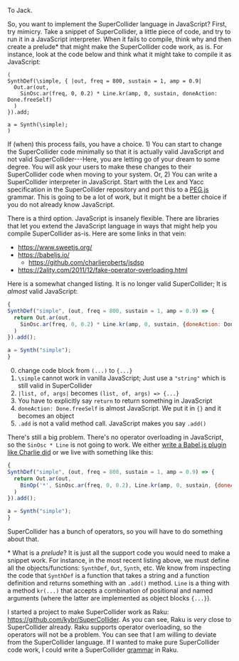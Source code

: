 



To Jack.


So, you want to implement the SuperCollider language in JavaScript? First, try mimicry. Take a snippet of SuperCollider, a little piece of code, and try to run it in a JavaScript interpreter. When it fails to compile, think why and then create a prelude\* that might make the SuperCollider code work, as is. For instance, look at the code below and think what it might take to compile it as JavaScript:


```SuperCollider
(
SynthDef(\simple, { |out, freq = 800, sustain = 1, amp = 0.9|
  Out.ar(out,
    SinOsc.ar(freq, 0, 0.2) * Line.kr(amp, 0, sustain, doneAction: Done.freeSelf)
  )
}).add;

a = Synth(\simple);
)
```


If (when) this process fails, you have a choice. 1) You can start to change the SuperCollider code minimally so that it is actually valid JavaScript and not valid SuperCollider---Here, you are letting go of your dream to some degree. You will ask your users to make these changes to their SuperCollider code when moving to your system. Or, 2) You can write a SuperCollider interpreter in JavaScript. Start with the Lex and Yacc specification in the SuperCollider repository and port this to a [PEG.js](https://pegjs.org/) grammar. This is going to be a lot of work, but it might be a better choice if you do not already know JavaScript.


There is a third option. JavaScript is insanely flexible. There are libraries that let you extend the JavaScript language in ways that might help you compile SuperCollider as-is. Here are some links in that vein:


- <https://www.sweetjs.org/>
- <https://babeljs.io/>
  - <https://github.com/charlieroberts/jsdsp>
- <https://2ality.com/2011/12/fake-operator-overloading.html>



Here is a somewhat changed listing. It is no longer valid SuperCollider; It is _almost_ valid JavaScript:


```js
{
SynthDef("simple", (out, freq = 800, sustain = 1, amp = 0.9) => {
  return Out.ar(out,
    SinOsc.ar(freq, 0, 0.2) * Line.kr(amp, 0, sustain, {doneAction: Done.freeSelf})
  )
}).add();

a = Synth("simple");
}
```


0. change code block from `(...)` to `{...}`
1. `\simple` cannot work in vanilla JavaScript; Just use a `"string"` which is still valid in SuperCollider
2. `|list, of, args|` becomes `(list, of, args) => {...}`
3. You have to explicitly say `return` to return something in JavaScript
4. `doneAction: Done.freeSelf` is almost JavaScript. We put it in `{}` and it becomes an object
5. `.add` is not a valid method call. JavaScript makes you say `.add()`


There's still a big problem. There's no operator overloading in JavaScript, so the `SinOsc * Line` is not going to work. We either [write a Babel.js plugin like Charlie did](https://github.com/charlieroberts/jsdsp) or we live with something like this:


```js
{
SynthDef("simple", (out, freq = 800, sustain = 1, amp = 0.9) => {
  return Out.ar(out,
    BinOp('*', SinOsc.ar(freq, 0, 0.2), Line.kr(amp, 0, sustain, {doneAction: Done.freeSelf}))
  )
}).add();

a = Synth("simple");
}
```

SuperCollider has a bunch of operators, so you will have to do something about that.



\* What is a _prelude_? It is just all the support code you would need to make a snippet work. For instance, in the most recent listing above, we must define all the objects/functions: `SynthDef`, `Out`, `Synth`, etc. We know from inspecting the code that `SynthDef` is a function that takes a string and a function definition and returns something with an `.add()` method. `Line` is a thing with a method `kr(...)` that accepts a combination of positional and named arguments (where the latter are implemented as object blocks `{...}`).



I started a project to make SuperCollider work as Raku: <https://github.com/kybr/SuperCollider>. As you can see, Raku is _very_ close to SuperCollider already. Raku supports operator overloading, so the operators will not be a problem. You can see that I am willing to deviate from the SuperCollider language. If I wanted to make pure SuperCollider code work, I could write a SuperCollider [grammar](https://docs.raku.org/language/grammars) in Raku.



